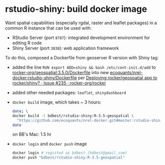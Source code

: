 # rstudio-shiny: build docker image

Want spatial capabilities (especially rgdal, raster and leaflet packages) in a common R instance that can be used with:

- RStudio Server (port `8787`): integrated development environment for editing R code
- Shiny Server (port `3838`): web application framework

To do this, composed a Dockerfile from geoserver R version with Shiny tag:

- added the line `RUN export ADD=shiny && bash /etc/cont-init.d/add` to [rocker-org/geospatial:3.5.0/Dockerfile](https://github.com/rocker-org/geospatial/blob/master/3.5.0/Dockerfile) into new [ecoquants/nrel-docker:rstudio-shiny/Dockerfile](https://github.com/ecoquants/nrel-docker/blob/master/rstudio-shiny/Dockerfile) per [Deploying rocker/geospatial app to rocker/shiny? · Issue #235 · rocker-org/rocker](https://github.com/rocker-org/rocker/issues/235#issuecomment-300065850)

- added other needed packages: `leaflet`, `shinydashboard`

- `docker build` image, which takes ~ 3 hours:

  ```bash
  date; \ 
  docker build -t bdbest/rstudio-shiny:R-3.5-geospatial \
    "https://github.com/ecoquants/nrel-docker.git#master:rstudio-shiny"; \
  date
  ```
  on BB's Mac: 1.5 hr

- `docker login` and `docker push` image

  ```bash
  docker login # registed as bdbest (bdbest@gmail.com)
  docker push "bdbest/rstudio-shiny:R-3.5-geospatial"
  ```

  